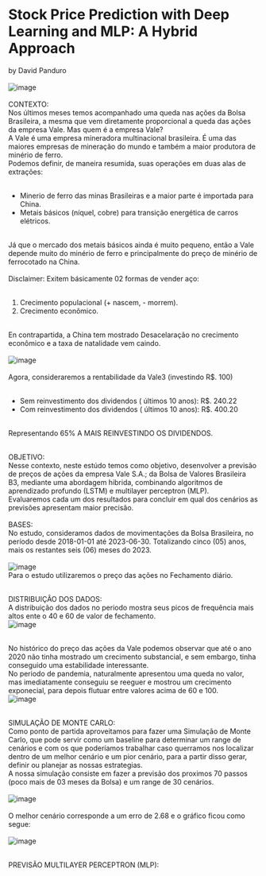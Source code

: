 # Stock Price Prediction with Deep Learning and MLP: A Hybrid Approach
by David Panduro<br><br>
![image](https://github.com/DavidPanduro/stock_price_prediction/assets/45201867/ea4a2b67-7dfa-43d6-9ef6-8d241eb1bd48)
<br><br>
CONTEXTO: <br>
Nos últimos meses temos acompanhado uma queda nas ações da Bolsa Brasileira, a mesma que vem diretamente proporcional a queda das ações da empresa Vale. Mas quem é a empresa Vale? <br>
A Vale é uma empresa mineradora multinacional brasileira. É uma das maiores empresas de mineração do mundo e também a maior produtora de minério de ferro. <br>Podemos definir, de maneira resumida, suas operações em duas alas de extrações: <br><br>
* Minerio de ferro das minas Brasileiras e a maior parte é importada para China.
* Metais básicos (níquel, cobre) para transição energética de carros elétricos.<br><br>

Já que o mercado dos metais básicos ainda é muito pequeno, então a Vale depende muito do minério de ferro e principalmente do preço de minério de ferrocotado na China.<br><br>
Disclaimer: Exitem básicamente 02 formas de vender aço:<br><br>
1. Crecimento populacional (+ nascem, - morrem).
2. Crecimento econômico.<br><br>

En contrapartida, a China tem mostrado Desacelaração no crecimento econômico e a taxa de natalidade vem caindo.<br><br>
![image](https://github.com/DavidPanduro/stock_price_prediction/assets/45201867/b0f6f461-0827-4f29-b300-a0c8783102ba)<br><br>
Agora, consideraremos a rentabilidade da Vale3 (investindo R$. 100)<br><br>
* Sem reinvestimento dos dividendos ( últimos 10 anos): R$. 240.22
* Com reinvestimento dos dividendos ( últimos 10 anos): R$. 400.20<br><br>

Representando 65% A MAIS REINVESTINDO OS DIVIDENDOS.<br><br>

OBJETIVO:<br>
Nesse contexto, neste estúdo temos como objetivo, desenvolver a previsão de preços de ações da empresa Vale S.A.; da Bolsa de Valores Brasileira B3, mediante uma abordagem hibrida, combinando algoritmos de aprendizado profundo (LSTM) e multilayer perceptron (MLP). <br>Evaluaremos cada um dos resultados para concluir em qual dos cenários as previsões apresentam maior precisão.<br>
<br>
BASES:<br>
No estudo, consideramos dados de movimentações da Bolsa Brasileira, no período desde 2018-01-01 até 2023-06-30. Totalizando cinco (05) anos, mais os restantes seis (06) meses do 2023.
<br><br>
![image](https://github.com/DavidPanduro/stock_price_prediction/assets/45201867/f794f9ed-efc7-4644-bf78-5a6ca1f6849e)<br>
Para o estudo utilizaremos o preço das ações no Fechamento diário.<br><br>

DISTRIBUIÇÂO DOS DADOS:<br>
A distribuição dos dados no periodo mostra seus picos de frequência mais altos ente o 40 e 60 de valor de fechamento.<br>
![image](https://github.com/DavidPanduro/stock_price_prediction/assets/45201867/ab337980-e599-4c9e-b211-4f29e4b358f9)<br><br>

No histórico do preço das ações da Vale podemos observar que até o ano 2020 não tinha mostrado um crecimento substancial, e sem embargo, tinha conseguido uma estabilidade interessante.<br>
No periodo de pandemia, naturalmente apresentou uma queda no valor, mas imediatamente conseguiu se reeguer e mostrou um crecimento exponecial, para depois flutuar entre valores acima de 60 e 100.<br>
![image](https://github.com/DavidPanduro/stock_price_prediction/assets/45201867/ce3a2ea8-0f0a-4581-bd09-8c39d37942cc)<br><br>

SIMULAÇÃO DE MONTE CARLO:<br>
Como ponto de partida aproveitamos para fazer uma Simulação de Monte Carlo, que pode servir como um baseline para determinar um range de cenários e com os que poderíamos trabalhar caso querramos nos localizar dentro de um melhor cenário e um pior cenário, para a partir disso gerar, definir ou planejar as nossas estrategias.<br>
A nossa simulação consiste em fazer a previsão dos proximos 70 passos (poco mais de 03 meses da Bolsa) e um range de 30 cenários.<br><br>
![image](https://github.com/DavidPanduro/stock_price_prediction/assets/45201867/b8654c68-37d4-4503-9593-06210302fc48)<br><br>
O melhor cenário corresponde a um erro de 2.68 e o gráfico ficou como segue:<br><br>
![image](https://github.com/DavidPanduro/stock_price_prediction/assets/45201867/96bf8e63-0434-48a8-a4b8-e112678d9678)<br><br>

PREVISÃO MULTILAYER PERCEPTRON (MLP):<br>
































